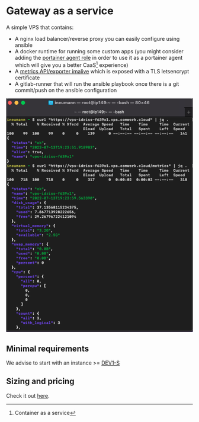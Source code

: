 # Gateway as a service

A simple VPS that contains:

* A nginx load balancer/reverse proxy you can easily configure using ansible
* A docker runtime for running some custom apps (you might consider adding the [portainer agent role](./tutorials/portainer/agent.md) in order to use it as a portainer agent which will give you a better CaaS[^1] experience)
* A [metrics API/exporter imalive](./tutorials/imalive.md) which is exposed with a TLS letsencrypt certificate
* A gitlab-runner that will run the ansible playbook once there is a git commit/push on the ansible configuration

![vps](./img/vps.png)

[^1]: Container as a service

## Minimal requirements

We advise to start with an instance >= [DEV1-S](./sizing_pricing.md)

## Sizing and pricing

Check it out [here](./sizing_pricing.md).
